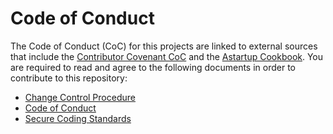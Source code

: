 # Code of Conduct

The Code of Conduct (CoC) for this projects are linked to external sources that include the [Contributor Covenant CoC](https://www.contributor-covenant.org/version/1/4/code-of-conduct.html) and the [Astartup Cookbook](https://github.com/kabuki-starship/kabuki.toolkit.cookbook). You are required to read and agree to the following documents in order to contribute to this repository:

* [Change Control Procedure](https://github.com/kabuki-starship/kabuki.toolkit.cookbook/idd/change_management/change_control_proceedure.md)
* [Code of Conduct](https://www.contributor-covenant.org/version/1/4/code-of-conduct.html)
* [Secure Coding Standards](https://github.com/kabuki-starship/kabuki.toolkit.cookbook/security/readme.md)
